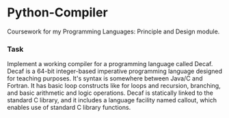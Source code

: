 # Python-Compiler
 
Coursework for my Programming Languages: Principle and Design module.


### Task

Implement a working compiler for a programming language called Decaf. Decaf is a 64-bit integer-based imperative programming language designed for teaching purposes. It's syntax is somewhere between Java/C and Fortran. It has basic loop constructs like for loops and recursion, branching, and basic arithmetic and logic operations. Decaf is statically linked to the standard C library, and it includes a language facility named callout, which enables use of standard C library functions. 
